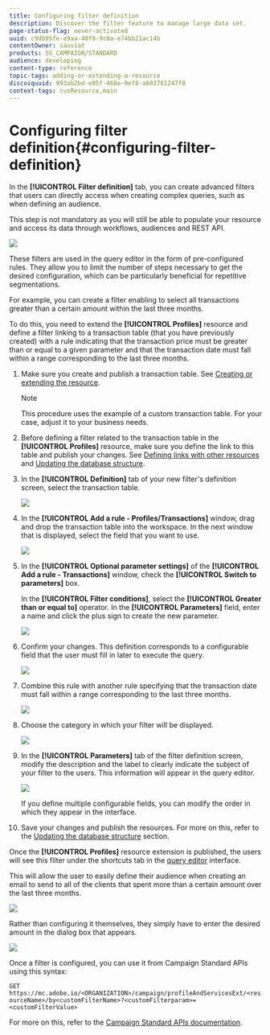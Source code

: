 ```yaml
---
title: Configuring filter definition
description: Discover the filter feature to manage large data set.
page-status-flag: never-activated
uuid: c9db95fe-e9aa-40f8-9c0a-e74bb21ac14b
contentOwner: sauviat
products: SG_CAMPAIGN/STANDARD
audience: developing
content-type: reference
topic-tags: adding-or-extending-a-resource
discoiquuid: 993ab2bd-e05f-468e-9ef8-a603761247f8
context-tags: cusResource,main
---
```


# Configuring filter definition{#configuring-filter-definition}

In the **[!UICONTROL Filter definition]** tab, you can create advanced filters that users can directly access when creating complex queries, such as when defining an audience.

This step is not mandatory as you will still be able to populate your resource and access its data through workflows, audiences and REST API.

![](assets/custom_resource_filter-definition.png)

These filters are used in the query editor in the form of pre-configured rules. They allow you to limit the number of steps necessary to get the desired configuration, which can be particularly beneficial for repetitive segmentations.

For example, you can create a filter enabling to select all transactions greater than a certain amount within the last three months.

To do this, you need to extend the **[!UICONTROL Profiles]** resource and define a filter linking to a transaction table (that you have previously created) with a rule indicating that the transaction price must be greater than or equal to a given parameter and that the transaction date must fall within a range corresponding to the last three months.

1. Make sure you create and publish a transaction table. See [Creating or extending the resource](../../developing/using/creating-or-extending-the-resource.md).

   >[!NOTE]
   >
   >This procedure uses the example of a custom transaction table. For your case, adjust it to your business needs.

1. Before defining a filter related to the transaction table in the **[!UICONTROL Profiles]** resource, make sure you define the link to this table and publish your changes. See [Defining links with other resources](../../developing/using/configuring-the-resource-s-data-structure.md#defining-links-with-other-resources) and [Updating the database structure](../../developing/using/updating-the-database-structure.md).
1. In the **[!UICONTROL Definition]** tab of your new filter's definition screen, select the transaction table.

   ![](assets/custom_resource_filter-definition_example-empty.png)

1. In the **[!UICONTROL Add a rule - Profiles/Transactions]** window, drag and drop the transaction table into the workspace. In the next window that is displayed, select the field that you want to use.

   ![](assets/custom_resource_filter-definition_example-field.png)

1. In the **[!UICONTROL Optional parameter settings]** of the **[!UICONTROL Add a rule - Transactions]** window, check the **[!UICONTROL Switch to parameters]** box.

   In the **[!UICONTROL Filter conditions]**, select the **[!UICONTROL Greater than or equal to]** operator. In the **[!UICONTROL Parameters]** field, enter a name and click the plus sign to create the new parameter.

   ![](assets/custom_resource_filter-definition_example-parameter.png)

1. Confirm your changes. This definition corresponds to a configurable field that the user must fill in later to execute the query.

   ![](assets/custom_resource_filter-definition_ex_edit-rule.png)

1. Combine this rule with another rule specifying that the transaction date must fall within a range corresponding to the last three months.

   ![](assets/custom_resource_filter-definition_example.png)

1. Choose the category in which your filter will be displayed.

   ![](assets/custom_resource_filter-definition_category.png)

1. In the **[!UICONTROL Parameters]** tab of the filter definition screen, modify the description and the label to clearly indicate the subject of your filter to the users. This information will appear in the query editor.

   ![](assets/custom_resource_filter-definition_parameters.png)

   If you define multiple configurable fields, you can modify the order in which they appear in the interface.

1. Save your changes and publish the resources. For more on this, refer to the [Updating the database structure](../../developing/using/updating-the-database-structure.md) section.

Once the **[!UICONTROL Profiles]** resource extension is published, the users will see this filter under the shortcuts tab in the [query editor](../../automating/using/editing-queries.md) interface.

This will allow the user to easily define their audience when creating an email to send to all of the clients that spent more than a certain amount over the last three months.

![](assets/custom_resource_filter-definition_email-audience.png)

Rather than configuring it themselves, they simply have to enter the desired amount in the dialog box that appears.

![](assets/custom_resource_filter-definition_email-audience_filter.png)

Once a filter is configured, you can use it from Campaign Standard APIs using this syntax:

`GET https://mc.adobe.io/<ORGANIZATION>/campaign/profileAndServicesExt/<resourceName>/by<customFilterName>?<customFilterparam>=<customFilterValue>`
  
For more on this, refer to the [Campaign Standard APIs documentation](../../api/using/filtering.md#custom-filters).
